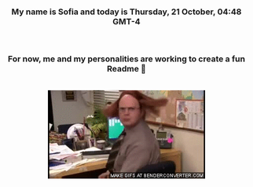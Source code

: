 


<div align="center">
<h3 >My name is Sofia and today is Thursday, 21 October, 04:48 GMT-4</h3><br>
<h3 >For now, me and my personalities are working to create a fun Readme 👋
</h3><br>
<img src='img/dwight.gif' alt='working...'/>
</div>
